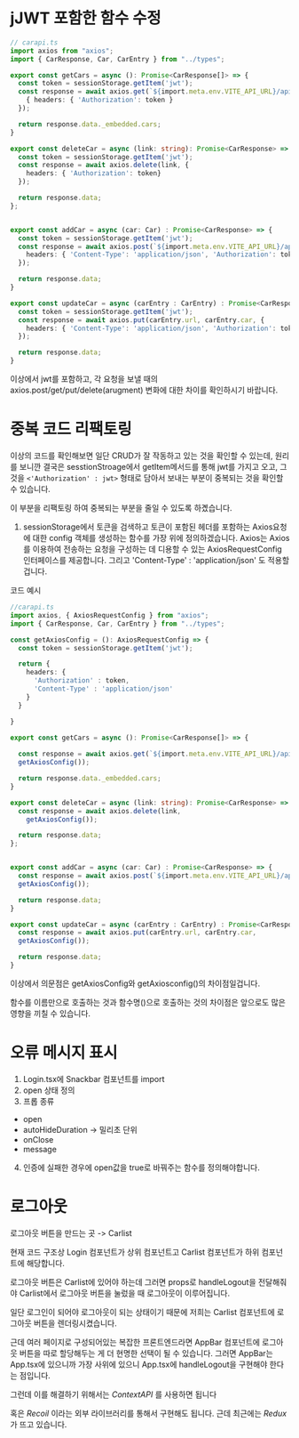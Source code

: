 
# jJWT 포함한 함수 수정
```ts
// carapi.ts
import axios from "axios";
import { CarResponse, Car, CarEntry } from "../types";

export const getCars = async (): Promise<CarResponse[]> => {
  const token = sessionStorage.getItem('jwt');
  const response = await axios.get(`${import.meta.env.VITE_API_URL}/api/cars`,
    { headers: { 'Authorization': token } 
  });

  return response.data._embedded.cars;
}

export const deleteCar = async (link: string): Promise<CarResponse> => {
  const token = sessionStorage.getItem('jwt');
  const response = await axios.delete(link, {
    headers: { 'Authorization': token}
  });

  return response.data;
};


export const addCar = async (car: Car) : Promise<CarResponse> => {
  const token = sessionStorage.getItem('jwt');
  const response = await axios.post(`${import.meta.env.VITE_API_URL}/api/cars`, car, {
    headers: { 'Content-Type': 'application/json', 'Authorization': token },
  });

  return response.data;
}

export const updateCar = async (carEntry : CarEntry) : Promise<CarResponse> => {
  const token = sessionStorage.getItem('jwt');
  const response = await axios.put(carEntry.url, carEntry.car, {
    headers: { 'Content-Type': 'application/json', 'Authorization': token}
  });

  return response.data;
}
```

이상에서 jwt를 포함하고, 각 요청을 보낼 때의 axios.post/get/put/delete(arugment) 변화에 대한 차이를 확인하시기 바랍니다.

# 중복 코드 리팩토링
이상의 코드를 확인해보면 일단 CRUD가 잘 작동하고 있는 것을 확인할 수 있는데, 원리를 보니깐 결국은 sesstionStroage에서 getItem메서드를 통해 jwt를 가지고 오고, 그것을 `<'Authorization' : jwt>` 형태로 담아서 보내는 부분이 중복되는 것을 확인할 수 있습니다.

이 부분을 리팩토링 하여 중복되는 부분을 줄일 수 있도록 하곘습니다.

1. sessionStorage에서 토큰을 검색하고 토큰이 포함된 헤더를 포함하는 Axios요청에 대한 config 객체를 생성하는 함수를 가장 위에 정의하겠습니다.
Axios는 Axios를 이용하여 전송하는 요청을 구성하는 데 디용할 수 있는 AxiosRequestConfig 인터페이스를 제공합니다. 그리고 'Content-Type' : 'application/json' 도 적용할겁니다. 

코드 예시
```ts
//carapi.ts
import axios, { AxiosRequestConfig } from "axios";
import { CarResponse, Car, CarEntry } from "../types";

const getAxiosConfig = (): AxiosRequestConfig => {
  const token = sessionStorage.getItem('jwt');

  return {
    headers: {
      'Authorization' : token, 
      'Content-Type' : 'application/json'
    }
  }

}

export const getCars = async (): Promise<CarResponse[]> => {
  
  const response = await axios.get(`${import.meta.env.VITE_API_URL}/api/cars`,
  getAxiosConfig());

  return response.data._embedded.cars;
}

export const deleteCar = async (link: string): Promise<CarResponse> => {
  const response = await axios.delete(link, 
    getAxiosConfig());

  return response.data;
};


export const addCar = async (car: Car) : Promise<CarResponse> => {
  const response = await axios.post(`${import.meta.env.VITE_API_URL}/api/cars`, car, 
  getAxiosConfig());

  return response.data;
}

export const updateCar = async (carEntry : CarEntry) : Promise<CarResponse> => {
  const response = await axios.put(carEntry.url, carEntry.car, 
  getAxiosConfig());

  return response.data;
}
```
이상에서 의문점은 getAxiosConfig와 getAxiosconfig()의 차이점일겁니다.

함수를 이름만으로 호출하는 것과 함수명()으로 호출하는 것의 차이점은 앞으로도 많은 영향을 끼칠 수 있습니다.

# 오류 메시지 표시

1. Login.tsx에 Snackbar 컴포넌트를 import
2. open 상태 정의
3. 프롭 종류
  - open
  - autoHideDuration -> 밀리초 단위
  - onClose
  - message

4. 인증에 실패한 경우에 open값을 true로 바꿔주는 함수를 정의해야합니다.

# 로그아웃

로그아웃 버튼을 만드는 곳 -> Carlist

현재 코드 구조상
Login 컴포넌트가 상위 컴포넌트고
Carlist 컴포넌트가 하위 컴포넌트에 해당합니다.

로그아웃 버튼은 Carlist에 있어야 하는데 그러면 props로 handleLogout을 전달해줘야 Carlist에서 로그아웃 버튼을 눌렀을 때 로그아웃이 이루어집니다.

일단 로그인이 되어야 로그아웃이 되는 상태이기 때문에 저희는 Carlist 컴포넌트에 로그아웃 버튼을 렌더링시켰습니다.

근데 여러 페이지로 구성되어있는 복잡한 프론트엔드라면 
AppBar 컴포넌트에 로그아웃 버튼을 따로 할당해두는 게 더 현명한 선택이 될 수 있습니다.
그러면 AppBar는 App.tsx에 있으니까 가장 사위에 있으니 App.tsx에 handleLogout을 구현해야 한다는 점입니다.

그런데 이를 해결하기 위해서는 _ContextAPI_ 를 사용하면 됩니다

혹은 _Recoil_ 이라는 외부 라이브러리를 통해서 구현해도 됩니다.
근데 최근에는 _Redux_ 가 뜨고 있습니다.
